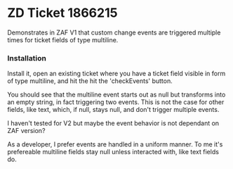 # ZD Ticket 1866215

Demonstrates in ZAF V1 that custom change events are triggered multiple times for ticket fields of type multiline.

### Installation

Install it, open an existing ticket where you have a ticket field visible in form of type multiline, and hit the hit the 'checkEvents' button.

You should see that the multiline event starts out as null but transforms into an empty string, in fact triggering two events. This is not the case for other fields, like text, which, if null, stays null, and don't trigger multiple events.

I haven't tested for V2 but maybe the event behavior is not dependant on ZAF version?

As a developer, I prefer events are handled in a uniform manner. To me it's prefereable multiline fields stay null unless interacted with, like text fields do.
